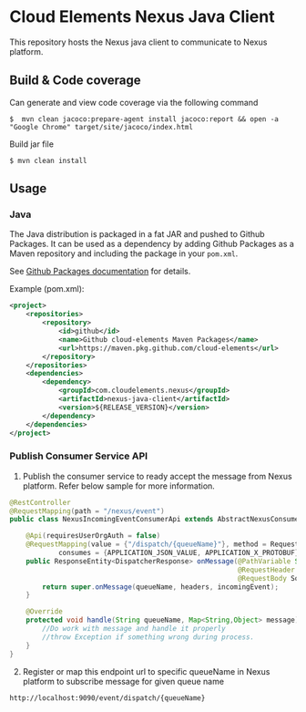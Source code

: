 
# Cloud Elements Nexus Java Client

This repository hosts the Nexus java client to communicate to Nexus platform.

## Build & Code coverage
Can generate and view code coverage via the following command 
```console
$  mvn clean jacoco:prepare-agent install jacoco:report && open -a "Google Chrome" target/site/jacoco/index.html
```
Build jar file
```console
$ mvn clean install
```
## Usage

### Java
The Java distribution is packaged in a fat JAR and pushed to Github Packages. It can be used as a dependency by adding 
Github Packages as a Maven repository and including the package in your `pom.xml`.

See [Github Packages documentation](https://help.github.com/en/packages/using-github-packages-with-your-projects-ecosystem/configuring-apache-maven-for-use-with-github-packages)
for details.

Example (pom.xml):
```xml
<project>
    <repositories>
        <repository>
            <id>github</id>
            <name>Github cloud-elements Maven Packages</name>
            <url>https://maven.pkg.github.com/cloud-elements</url>
        </repository>
    </repositories>
    <dependencies>
        <dependency>
            <groupId>com.cloudelements.nexus</groupId>
            <artifactId>nexus-java-client</artifactId>
            <version>${RELEASE_VERSION}</version>
        </dependency>
    </dependencies>
</project>
```
### Publish Consumer Service API
1. Publish the consumer service to ready accept the message from Nexus platform. Refer below sample for more information.
``` java
@RestController
@RequestMapping(path = "/nexus/event")
public class NexusIncomingEventConsumerApi extends AbstractNexusConsumerApi<SobaMap> {

    @Api(requiresUserOrgAuth = false)
    @RequestMapping(value = {"/dispatch/{queueName}"}, method = RequestMethod.POST,
            consumes = {APPLICATION_JSON_VALUE, APPLICATION_X_PROTOBUF})
    public ResponseEntity<DispatcherResponse> onMessage(@PathVariable String queueName,
                                                        @RequestHeader HttpHeaders headers,
                                                        @RequestBody SobaMap incomingEvent) {
        return super.onMessage(queueName, headers, incomingEvent);
    }

    @Override
    protected void handle(String queueName, Map<String,Object> message) throw Exception {
        //Do work with message and handle it properly
        //throw Exception if something wrong during process.
    }
}
```
2. Register or map this endpoint url to specific queueName in Nexus platform to subscribe message for given queue name
``` console
http://localhost:9090/event/dispatch/{queueName}
```